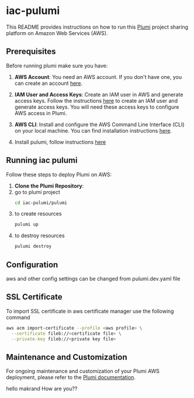 # iac-pulumi

This README provides instructions on how to run this [Plumi](https://plumi.org/) project sharing platform on Amazon Web Services (AWS).

## Prerequisites

Before running plumi make sure you have:

1. **AWS Account**: You need an AWS account. If you don't have one, you can create an account [here](https://aws.amazon.com/).

2. **IAM User and Access Keys**: Create an IAM user in AWS and generate access keys. Follow the instructions [here](https://docs.aws.amazon.com/IAM/latest/UserGuide/id_credentials_access-keys.html) to create an IAM user and generate access keys. You will need these access keys to configure AWS access in Plumi.

3. **AWS CLI**: Install and configure the AWS Command Line Interface (CLI) on your local machine. You can find installation instructions [here](https://docs.aws.amazon.com/cli/latest/userguide/cli-chap-getting-started.html).
4. Install pulumi, follow instructions [here](https://www.pulumi.com/docs/install/)

## Running iac pulumi

Follow these steps to deploy Plumi on AWS:

1. **Clone the Plumi Repository**:
2. go to plumi project
   ```bash
   cd iac-pulumi/pulumi
   ```
3. to create resources
   ```bash
   pulumi up
   ```
4. to destroy resources
   ```bash
   pulumi destroy
   ```

## Configuration

aws and other config settings can be changed from pulumi.dev.yaml file

## SSL Certificate

To import SSL certificate in aws certificate manager use the following command

```bash
aws acm import-certificate --profile <aws profile> \
  --certificate fileb://<certificate file> \
  --private-key fileb://<private key file>
```

## Maintenance and Customization

For ongoing maintenance and customization of your Plumi AWS deployment, please refer to the [Plumi documentation](https://plumi.readthedocs.io/en/latest/).

hello makrand
How are you??
